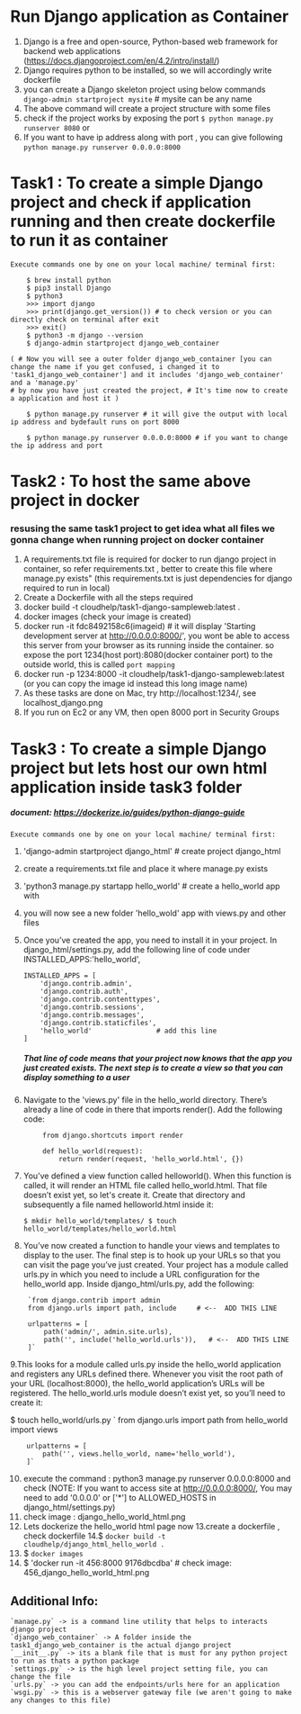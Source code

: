 # Run Django application as Container 

1. Django is a free and open-source, Python-based web framework for backend web applications
(https://docs.djangoproject.com/en/4.2/intro/install/)
2. Django requires python to be installed, so we will accordingly write dockerfile
3. you can create a Django skeleton project using below commands
    `django-admin startproject mysite` # mysite can be any name
4. The above command will create a project structure with some files
5. check if the project works by exposing the port 
    `$ python manage.py runserver 8080` or 
6. If you want to have ip address along with port , you can give following
    `python manage.py runserver 0.0.0.0:8000`

   
# Task1 : To create a simple Django project and check if application running  and then create dockerfile to run it as container
`Execute commands one by one on your local machine/ terminal first:`

```
    $ brew install python
    $ pip3 install Django 
    $ python3
    >>> import django
    >>> print(django.get_version()) # to check version or you can directly check on terminal after exit
    >>> exit()
    $ python3 -m django --version 
    $ django-admin startproject django_web_container 

( # Now you will see a outer folder django_web_container [you can change the name if you get confused, i changed it to 'task1_django_web_container'] and it includes 'django_web_container'  and a 'manage.py'     
# by now you have just created the project, # It's time now to create a application and host it )

    $ python manage.py runserver # it will give the output with local ip address and bydefault runs on port 8000

    $ python manage.py runserver 0.0.0.0:8000 # if you want to change the ip address and port
```

# Task2 : To host the same above project in docker

### resusing the same task1 project to get idea what all files we gonna change when running project on docker container
1. A requirements.txt file is required for docker to run django project in container, so refer requirements.txt , better to create this file where manage.py exists"
    (this requirements.txt is just dependencies for django required to run in local)
2. Create a Dockerfile with all the steps required
3. docker build -t cloudhelp/task1-django-sampleweb:latest .
4. docker images (check your image is created)
5. docker run -it fdc8492158c6(imageid) # it will display 'Starting development server at http://0.0.0.0:8000/', you wont be able to access this server from your browser as its running inside the container. so expose the port 1234(host port):8080(docker container port) to the outside world, this is called `port mapping`
6. docker run -p 1234:8000 -it cloudhelp/task1-django-sampleweb:latest (or you can copy the image id instead this long image name)
7. As these tasks are done on Mac, try http://localhost:1234/, see localhost_django.png
8. If you run on Ec2 or any VM, then open 8000 port in Security Groups    


# Task3 : To create a simple Django project but lets host our own html application inside task3 folder
##### document: https://dockerize.io/guides/python-django-guide

`Execute commands one by one on your local machine/ terminal first:`

1. 'django-admin startproject django_html'  # create project django_html
2. create a requirements.txt file and place it where manage.py exists
3. 'python3 manage.py startapp hello_world' # create a hello_world app with
4. you will now see a new folder 'hello_wold' app with views.py and other files
5. Once you’ve created the app, you need to install it in your project. In django_html/settings.py, add the following line of code under INSTALLED_APPS:'hello_world',

    ```
    INSTALLED_APPS = [
        'django.contrib.admin',
        'django.contrib.auth',
        'django.contrib.contenttypes',
        'django.contrib.sessions',
        'django.contrib.messages',
        'django.contrib.staticfiles',
        'hello_world'                # add this line
    ]
    ```
    #####  That line of code means that your project now knows that the app you just created exists. The next step is to create a view so that you can display something to a user

6. Navigate to the 'views.py' file in the hello_world directory. There’s already a line of code in there that imports render(). Add the following code:

```
        from django.shortcuts import render

        def hello_world(request):
            return render(request, 'hello_world.html', {})
```
7. You’ve defined a view function called helloworld(). When this function is called, it will render an HTML file called hello_world.html. That file doesn’t exist yet, so let's create it. Create that directory and subsequently a file named helloworld.html inside it:

    `$ mkdir hello_world/templates/
     $ touch hello_world/templates/hello_world.html`

8. You’ve now created a function to handle your views and templates to display to the user. The final step is to hook up your URLs so that you can visit the page you’ve just created. Your project has a module called urls.py in which you need to include a URL configuration for the hello_world app. Inside django_html/urls.py, add the following:

        `from django.contrib import admin
        from django.urls import path, include     # <--  ADD THIS LINE

        urlpatterns = [
            path('admin/', admin.site.urls),
            path('', include('hello_world.urls')),   # <--  ADD THIS LINE
        ]`

9.This looks for a module called urls.py inside the hello_world application and registers any URLs defined there. Whenever you visit the root path of your URL (localhost:8000), the hello_world application’s URLs will be registered. The hello_world.urls module doesn’t exist yet, so you’ll need to create it:

  $ touch hello_world/urls.py
  `     from django.urls import path
        from hello_world import views

        urlpatterns = [
            path('', views.hello_world, name='hello_world'),
        ]`
10. execute the command : python3 manage.py runserver 0.0.0.0:8000 and check 
(NOTE: If you want to access site at http://0.0.0.0:8000/, You may need to add '0.0.0.0' or ['*'] to ALLOWED_HOSTS in django_html/settings.py)
11. check image : django_hello_world_html.png
12. Lets dockerize the hello_world html page now
13.create a dockerfile , check dockerfile 
14.$ `docker build -t cloudhelp/django_html_hello_world .`
15. $ `docker images`
16. $ 'docker run -it 456:8000 9176dbcdba' # check image: 456_django_hello_world_html.png

## Additional Info: 
```
`manage.py` -> is a command line utility that helps to interacts django project
`django_web_container` -> A folder inside the task1_django_web_container is the actual django project
`__init__.py` -> its a blank file that is must for any python project to run as thats a python package
`settings.py` -> is the high level project setting file, you can change the file
`urls.py` -> you can add the endpoints/urls here for an application
`wsgi.py` -> this is a webserver gateway file (we aren't going to make any changes to this file)
```






